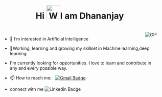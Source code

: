 <h1 align="center">Hi <img src="https://raw.githubusercontent.com/nixin72/nixin72/master/wave.gif" 
         alt="Waving hand animated gif"
         height="45"
         width="45" />I am Dhananjay</h1>
<br />
<img align="right" alt="GIF" src="https://media.giphy.com/media/13HgwGsXF0aiGY/giphy.gif" />



- 👀 I’m interested in Artificial Intelligence
  
- 🌱Working, learning and growing my skillset in Machine learning,deep learning.
  
- I'm currently looking for opportunities. I love to learn and contribute in any and every possible way.
  
- 📫 How to reach me: &nbsp;&nbsp;[![Gmail Badge](https://img.shields.io/badge/-Gmail-c14438?style=flat-square&logo=Gmail&logoColor=white&link=mailto:dkgurav0101@gmail.com)](mailto:dkgurav0101@gmail.com)
- connect with me ![Linkedin Badge](https://www.linkedin.com/in/dhananjay-gurav-77a42a219/)


